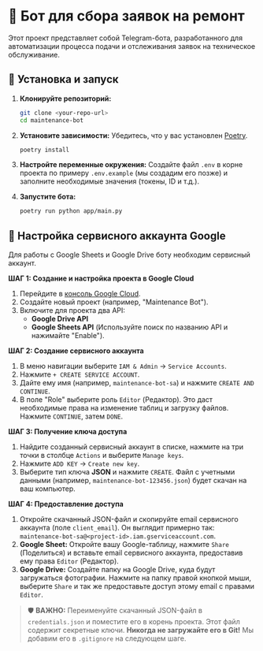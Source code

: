 # 🤖 Бот для сбора заявок на ремонт

Этот проект представляет собой Telegram-бота, разработанного для автоматизации процесса подачи и отслеживания заявок на техническое обслуживание.

<!-- Бейдж CI/CD будет добавлен позже -->
<!-- ![CI/CD](ссылка_на_бейдж) -->

## 🚀 Установка и запуск

1.  **Клонируйте репозиторий:**
    ```bash
    git clone <your-repo-url>
    cd maintenance-bot
    ```

2.  **Установите зависимости:**
    Убедитесь, что у вас установлен [Poetry](https://python-poetry.org/).
    ```bash
    poetry install
    ```

3.  **Настройте переменные окружения:**
    Создайте файл `.env` в корне проекта по примеру `.env.example` (мы создадим его позже) и заполните необходимые значения (токены, ID и т.д.).

4.  **Запустите бота:**
    ```bash
    poetry run python app/main.py
    ```

## 🔑 Настройка сервисного аккаунта Google

Для работы с Google Sheets и Google Drive боту необходим сервисный аккаунт.

**ШАГ 1: Создание и настройка проекта в Google Cloud**

1.  Перейдите в [консоль Google Cloud](https://console.cloud.google.com/).
2.  Создайте новый проект (например, "Maintenance Bot").
3.  Включите для проекта два API:
    *   **Google Drive API**
    *   **Google Sheets API**
    (Используйте поиск по названию API и нажимайте "Enable").

**ШАГ 2: Создание сервисного аккаунта**

1.  В меню навигации выберите `IAM & Admin` -> `Service Accounts`.
2.  Нажмите `+ CREATE SERVICE ACCOUNT`.
3.  Дайте ему имя (например, `maintenance-bot-sa`) и нажмите `CREATE AND CONTINUE`.
4.  В поле "Role" выберите роль `Editor` (Редактор). Это даст необходимые права на изменение таблиц и загрузку файлов. Нажмите `CONTINUE`, затем `DONE`.

**ШАГ 3: Получение ключа доступа**

1.  Найдите созданный сервисный аккаунт в списке, нажмите на три точки в столбце `Actions` и выберите `Manage keys`.
2.  Нажмите `ADD KEY` -> `Create new key`.
3.  Выберите тип ключа **JSON** и нажмите `CREATE`. Файл с учетными данными (например, `maintenance-bot-123456.json`) будет скачан на ваш компьютер.

**ШАГ 4: Предоставление доступа**

1.  Откройте скачанный JSON-файл и скопируйте email сервисного аккаунта (поле `client_email`). Он выглядит примерно так: `maintenance-bot-sa@<project-id>.iam.gserviceaccount.com`.
2.  **Google Sheet:** Откройте вашу Google-таблицу, нажмите `Share` (Поделиться) и вставьте email сервисного аккаунта, предоставив ему права `Editor` (Редактор).
3.  **Google Drive:** Создайте папку на Google Drive, куда будут загружаться фотографии. Нажмите на папку правой кнопкой мыши, выберите `Share` и так же предоставьте доступ этому email с правами `Editor`.

> 🛡️ **ВАЖНО:** Переименуйте скачанный JSON-файл в `credentials.json` и поместите его в корень проекта. Этот файл содержит секретные ключи. **Никогда не загружайте его в Git!** Мы добавим его в `.gitignore` на следующем шаге.